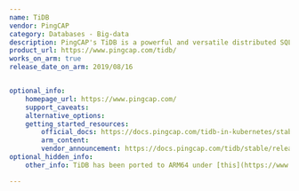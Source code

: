 ```yaml
---
name: TiDB
vendor: PingCAP
category: Databases - Big-data
description: PingCAP's TiDB is a powerful and versatile distributed SQL database that bridges the gap between traditional relational databases and modern NoSQL solutions.
product_url: https://www.pingcap.com/tidb/
works_on_arm: true
release_date_on_arm: 2019/08/16


optional_info:
    homepage_url: https://www.pingcap.com/
    support_caveats:
    alternative_options:
    getting_started_resources:
        official_docs: https://docs.pingcap.com/tidb-in-kubernetes/stable/deploy-cluster-on-arm64
        arm_content:
        vendor_announcement: https://docs.pingcap.com/tidb/stable/release-3.0.1
optional_hidden_info:
    other_info: TiDB has been ported to ARM64 under [this](https://www.pingcap.com/blog/porting-tidb-to-arm64-for-greater-flexibility/) blog.

---
```

